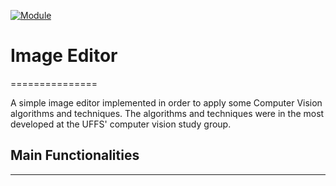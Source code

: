 [![Module](https://img.shields.io/badge/module-opencvjs-orange.svg?style=flat
)](https://docs.opencv.org/3.4/df/df7/tutorial_js_table_of_contents_setup.html "OpecvJS Tutorials")

# Image Editor
===============

A simple image editor implemented in order to apply some Computer Vision algorithms and techniques.
The algorithms and techniques were in the most developed at the UFFS' computer vision study group.

## Main Functionalities
------------------------
